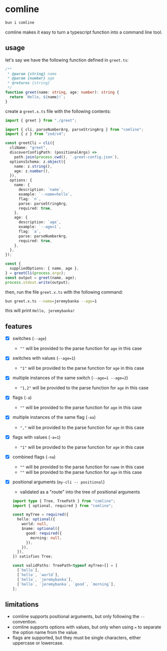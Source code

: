 # comline

```sh
bun i comline
```

comline makes it easy to turn a typescript function into a command line tool.

## usage

let's say we have the following function defined in `greet.ts`:

```typescript
/**
 * @param {string} name
 * @param {number} age
 * @returns {string}
 */
function greet(name: string, age: number): string {
  return `Hello, ${name}!`;
}
```

create a `greet.x.ts` file with the following contents:

```typescript
import { greet } from "./greet";

import { cli, parseNumberArg, parseStringArg } from "comline";
import { z } from "zod/v4";

const greetCli = cli({
  cliName: "greet",
  discoverConfigPath: (positionalArgs) =>
    path.join(process.cwd(), `.greet-config.json`),
  optionsSchema: z.object({
    name: z.string(),
    age: z.number(),
  }),
  options: {
    name: {
      description: `name`,
      example: `--name=hello`,
      flag: `n`,
      parse: parseStringArg,
      required: true,
    },
    age: {
      description: `age`,
      example: `--age=1`,
      flag: `a`,
      parse: parseNumberArg,
      required: true,
    },
  },
});

const {
  suppliedOptions: { name, age },
} = greetCli(process.argv);
const output = greet(name, age);
process.stdout.write(output);
```

then, run the file `greet.x.ts` with the following command:

```sh
bun greet.x.ts --name=jeremybanka --age=1
```

this will print `Hello, jeremybanka!`

## features

- [x] switches (`--age`)
  - `""` will be provided to the parse function for `age` in this case
- [x] switches with values (`--age=1`)
  - `"1"` will be provided to the parse function for `age` in this case
- [x] multiple instances of the same switch (`--age=1 --age=2`)
  - `"1,2"` will be provided to the parse function for `age` in this case
- [x] flags (`-a`)
  - `""` will be provided to the parse function for `age` in this case
- [x] multiple instances of the same flag (`-aa`)
  - `","` will be provided to the parse function for `age` in this case
- [x] flags with values (`-a=1`)
  - `"1"` will be provided to the parse function for `age` in this case
- [x] combined flags (`-na`)
  - `""` will be provided to the parse function for `name` in this case
  - `""` will be provided to the parse function for `age` in this case
- [x] positional arguments (`my-cli -- positional`)

  - validated as a "route" into the tree of positional arguments

  ```typescript
  import type { Tree, TreePath } from "comline";
  import { optional, required } from "comline";

  const myTree = required({
    hello: optional({
      world: null,
      $name: optional({
        good: required({
          morning: null,
        }),
      }),
    }),
  }) satisfies Tree;

  const validPaths: TreePath<typeof myTree>[] = [
    [`hello`],
    [`hello`, `world`],
    [`hello`, `jeremybanka`],
    [`hello`, `jeremybanka`, `good`, `morning`],
  ];
  ```

## limitations

- comline supports positional arguments, but only following the `--` convention.
- comline supports options with values, but only when using `=` to separate the option name from the value.
- flags are supported, but they must be single characters, either uppercase or lowercase.
